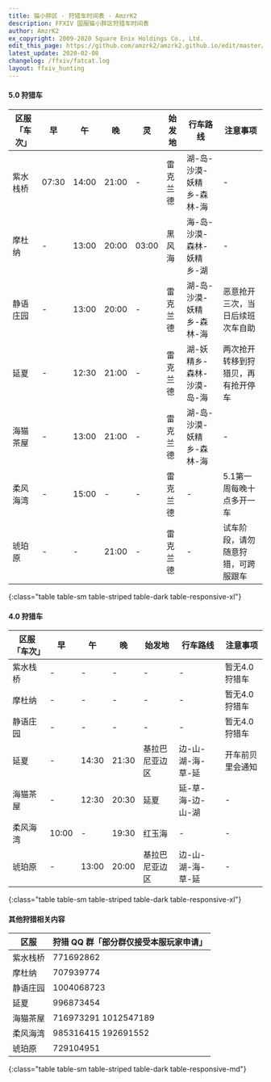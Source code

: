 ```yaml
---
title: 猫小胖区 - 狩猎车时间表 - AmzrK2
description: FFXIV 国服猫小胖区狩猎车时间表
author: AmzrK2
ex_copyright: 2009-2020 Square Enix Holdings Co., Ltd.
edit_this_page: https://github.com/amzrk2/amzrk2.github.io/edit/master/ffxiv/fatcat.md
latest_update: 2020-02-08
changelog: /ffxiv/fatcat.log
layout: ffxiv_hunting
---
```


#### 5.0 狩猎车

| 区服「车次」 | 早    | 午    | 晚    | 灵    | 始发地   | 行车路线                  | 注意事项                           |
|--------------|-------|-------|-------|-------|----------|---------------------------|------------------------------------|
| 紫水栈桥     | 07:30 | 14:00 | 21:00 | -     | 雷克兰德 | 湖-岛-沙漠-妖精乡-森林-海 | -                                  |
| 摩杜纳       | -     | 13:00 | 20:00 | 03:00 | 黑风海   | 海-岛-沙漠-森林-妖精乡-湖 | -                                  |
| 静语庄园     | -     | 13:00 | 20:00 | -     | 雷克兰德 | 湖-岛-沙漠-妖精乡-森林-海 | 恶意抢开三次，当日后续班次车自助   |
| 延夏         | -     | 12:30 | 21:00 | -     | 雷克兰德 | 湖-妖精乡-森林-沙漠-岛-海 | 两次抢开转移到狩猎贝，再有抢开停车 |
| 海猫茶屋     | -     | 13:00 | 21:00 | -     | 雷克兰德 | 湖-岛-沙漠-妖精乡-森林-海 | -                                  |
| 柔风海湾     | -     | 15:00 | -     | -     | 雷克兰德 | -                         | 5.1第一周每晚十点多开一车          |
| 琥珀原       | -     | -     | 21:00 | -     | 雷克兰德 | -                         | 试车阶段，请勿随意狩猎，可跨服跟车 |
{:class="table table-sm table-striped table-dark table-responsive-xl"}

#### 4.0 狩猎车

| 区服「车次」 | 早    | 午    | 晚    | 始发地         | 行车路线          | 注意事项         |
|--------------|-------|-------|-------|----------------|-------------------|------------------|
| 紫水栈桥     | -     | -     | -     | -              | -                 | 暂无4.0狩猎车    |
| 摩杜纳       | -     | -     | -     | -              | -                 | 暂无4.0狩猎车    |
| 静语庄园     | -     | -     | -     | -              | -                 | 暂无4.0狩猎车    |
| 延夏         | -     | 14:30 | 21:30 | 基拉巴尼亚边区 | 边-山-湖-海-草-延 | 开车前贝里会通知 |
| 海猫茶屋     | -     | 12:30 | 20:30 | 延夏           | 延-草-海-边-山-湖 | -                |
| 柔风海湾     | 10:00 | -     | 19:30 | 红玉海         | -                 | -                |
| 琥珀原       | -     | 13:00 | 20:00 | 基拉巴尼亚边区 | 边-山-湖-海-草-延 | -                |
{:class="table table-sm table-striped table-dark table-responsive-xl"}

#### 其他狩猎相关内容

| 区服     | 狩猎 QQ 群「部分群仅接受本服玩家申请」 |
|----------|----------------------------------------|
| 紫水栈桥 | 771692862                              |
| 摩杜纳   | 707939774                              |
| 静语庄园 | 1004068723                             |
| 延夏     | 996873454                              |
| 海猫茶屋 | 716973291 1012547189                   |
| 柔风海湾 | 985316415 192691552                    |
| 琥珀原   | 729104951                              |
{:class="table table-sm table-striped table-dark table-responsive-md"}